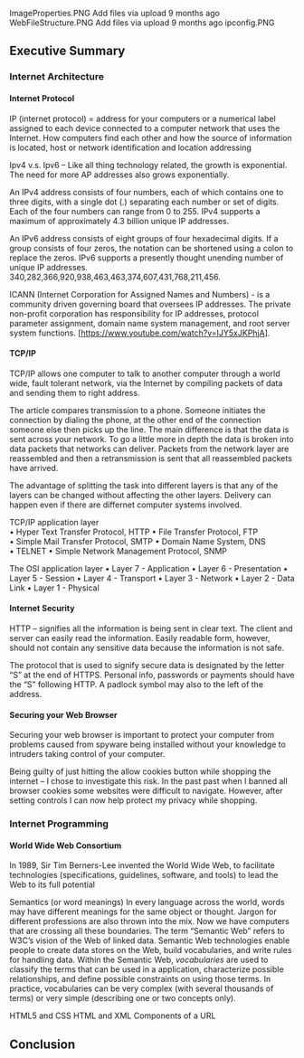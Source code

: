 ImageProperties.PNG	Add files via upload	9 months ago
WebFileStructure.PNG	Add files via upload	9 months ago
ipconfig.PNG


## Executive Summary

### Internet Architecture
#### Internet Protocol

IP (internet protocol) = address for your computers or a numerical label assigned to each device connected to a computer network that uses the Internet.  How computers find each other and how the source of information is located, host or network identification and location addressing

Ipv4 v.s. Ipv6 – Like all thing technology related, the growth is exponential.  The need for more AP addresses also grows exponentially.

An IPv4 address consists of four numbers, each of which contains one to three digits, with a single dot (.) separating each number or set of digits. Each of the four numbers can range from 0 to 255. IPv4 supports a maximum of approximately 4.3 billion unique IP addresses. 

An IPv6 address consists of eight groups of four hexadecimal digits. If a group consists of four zeros, the notation can be shortened using a colon to replace the zeros. IPv6 supports a presently thought unending number of unique IP addresses. 340,282,366,920,938,463,463,374,607,431,768,211,456.

ICANN (Internet Corporation for Assigned Names and Numbers) - is a community driven governing board that oversees IP addresses. The private non-profit corporation has responsibility for IP addresses, protocol parameter assignment, domain name system management, and root server system functions. [https://www.youtube.com/watch?v=IJY5xJKPhjA].

#### TCP/IP

TCP/IP allows one computer to talk to another computer through a world wide, fault tolerant network, via the Internet by compiling packets of data and sending them to right address.

The article compares transmission to a phone.  Someone initiates the connection by dialing the phone, at the other end of the connection someone else then picks up the line. The main difference is that the data is sent across your network. To go a little more in depth the data is broken into data packets that networks can deliver.  Packets from the network layer are reassembled and then a retransmission is sent that all reassembled packets have arrived.

The advantage of splitting the task into different layers is that any of the layers can be changed without affecting the other layers. Delivery can happen even if there are differnet computer systems involved.

TCP/IP application layer  
•	Hyper Text Transfer Protocol, HTTP 
•	File Transfer Protocol, FTP  
•	Simple Mail Transfer Protocol, SMTP 
•	Domain Name System, DNS  
•	TELNET 
•	Simple Network Management Protocol, SNMP   

The OSI application layer 
•	Layer 7 - Application
•	Layer 6 - Presentation
•	Layer 5 - Session
•	Layer 4 - Transport
•	Layer 3 - Network
•	Layer 2 - Data Link
•	Layer 1 - Physical

#### Internet Security

HTTP – signifies all the information is being sent in clear text.  The client and server can easily read the information. Easily readable form, however, should not contain any sensitive data because the information is not safe.

The protocol that is used to signify secure data is designated by the letter “S” at the end of HTTPS.  Personal info, passwords or payments should have the “S” following HTTP.  A padlock symbol may also to the left of the address.

#### Securing your Web Browser

Securing your web browser is important to protect your computer from  problems caused from spyware being installed without your knowledge to intruders taking control of your computer.  

Being guilty of just hitting the allow cookies button while shopping the internet – I chose to investigate this risk. In the past past when I banned all browser cookies some websites were difficult to navigate. However, after setting controls I can now help protect my privacy while shopping.

### Internet Programming
#### World Wide Web Consortium

 In 1989, Sir Tim Berners-Lee invented the World Wide Web, to facilitate technologies (specifications, guidelines, software, and tools) to lead the Web to its full potential

Semantics (or word meanings) In every language across the world, words may have different meanings for the same object or thought. Jargon for different professions are also thrown into the mix.  Now we have computers that are crossing all these boundaries. The term “Semantic Web” refers to W3C’s vision of the Web of linked data. Semantic Web technologies enable people to create data stores on the Web, build vocabularies, and write rules for handling data.
Within the Semantic Web, _vocabularies_ are used to classify the terms that can be used in a application, characterize possible relationships, and define possible constraints on using those terms. In practice, vocabularies can be very complex (with several thousands of terms) or very simple (describing one or two concepts only).



HTML5 and CSS
HTML and XML
Components of a URL

## Conclusion
